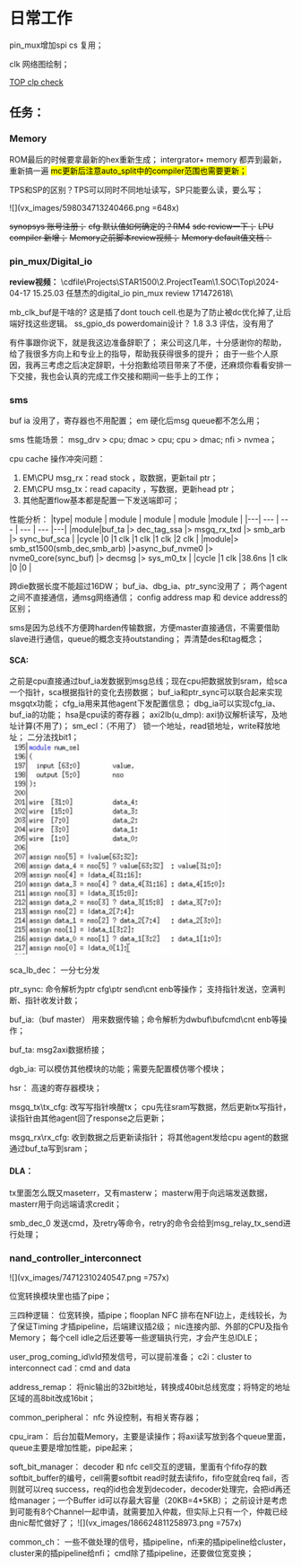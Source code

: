 # 日常工作

pin_mux增加spi cs 复用；

clk 网络图绘制；

[TOP clp check](./clp_check.md)



## 任务：
### Memory
ROM最后的时候要拿最新的hex重新生成；
intergrator+ memory 都弄到最新，重新搞一遍
<mark>mc更新后注意auto_split中的compiler范围也需要更新；</mark>

TPS和SP的区别？TPS可以同时不同地址读写，SP只能要么读，要么写；

![](vx_images/598034713240466.png =648x)

~~synopsys 账号注册；~~
~~cfg 默认值如何确定的？RM4~~
~~sdc review一下；~~
~~LPU compiler 新增；~~
~~Memory之前脚本review视频；~~
~~Memory default值文档：~~



### pin_mux/Digital_io
**review视频：**
\\cdfile\Projects\STAR1500\2.ProjectTeam\1.SOC\Top\2024-04-17 15.25.03 任慧杰的digital_io pin_mux review 171472618\

mb_clk_buf是干啥的?
这是插了dont touch cell.也是为了防止被dc优化掉了,让后端好找这些逻辑。
ss_gpio_ds powerdomain设计？ 1.8 3.3 评估，没有用了


有件事跟你说下，就是我这边准备辞职了；
来公司这几年，十分感谢你的帮助，给了我很多方向上和专业上的指导，帮助我获得很多的提升；
由于一些个人原因，我再三考虑之后决定辞职，十分抱歉给项目带来了不便，还麻烦你看看安排一下交接，我也会认真的完成工作交接和期间一些手上的工作；


### sms

buf ia 没用了，寄存器也不用配置；
em 硬化后msg queue都不怎么用；

sms 性能场景：
msg_drv > cpu;
dmac    > cpu;
cpu       > dmac;
nfi         > nvmea；

cpu cache 操作冲突问题：
1. EM\CPU msg_rx：read stock ，取数据，更新tail ptr；
2. EM\CPU msg_tx：read capacity  ，写数据，更新head ptr；
3. 其他配置flow基本都是配置一下发送端即可；

性能分析：
|type| module | module | module | module |module |
|---| --- | --- | --- | --- |---|
|module|buf_ta                                            |> dec_tag_ssa          |>   msgq_rx_txd                 |> smb_arb  |> sync_buf_sca |
|cycle     |0                                                    |1 clk                          |1 clk                                     |1 clk            |2 clk                  |
|module|> smb_st1500(smb_dec,smb_arb) |>async_buf_nvme0 |> nvme0_core(sync_buf)     |>  decmsg |> sys_m0_tx |
|cycle     |1 clk                                                   |38.6ns                      |1 clk                                       |0                 |0                   |



跨die数据长度不能超过16DW；
buf_ia、dbg_ia、ptr_sync没用了；
两个agent之间不直接通信，通msg网络通信；
config address map 和 device address的区别；

sms是因为总线不方便跨harden传输数据，方便master直接通信，不需要借助slave进行通信，queue的概念支持outstanding；
弄清楚des和tag概念；

#### SCA:
之前是cpu直接通过buf_ia发数据到msg总线；现在cpu把数据放到sram，给sca一个指针，sca根据指针的变化去捞数据；
buf_ia和ptr_sync可以联合起来实现msgqtx功能；
cfg_ia用来其他agent下发配置信息；
dbg_ia可以实现cfg_ia、buf_ia的功能；
hsa是cpu读的寄存器；
axi2lb(u_dmp):
axi协议解析读写，及地址计算(不用了)；
sm_ecl：（不用了）
锁一个地址，read锁地址，write释放地址；
二分法找bit1；
![](vx_images/57422710240467.png)

sca_lb_dec：
一分七分发

ptr_sync:
命令解析为ptr cfg\ptr send\cnt enb等操作；
支持指针发送，空满判断、指针收发计数；

buf_ia:（buf master）
用来数据传输；命令解析为dwbuf\bufcmd\cnt enb等操作；

buf_ta:
msg2axi数据桥接；

dgb_ia:
可以模仿其他模块的功能；需要先配置模仿哪个模块；

hsr：
高速的寄存器模块；

msgq_tx\tx_cfg:
改写写指针唤醒tx；
cpu先往sram写数据，然后更新tx写指针，读指针由其他agent回了response之后更新；

msgq_rx\rx_cfg:
收到数据之后更新读指针；
将其他agent发给cpu agent的数据通过buf_ta写到sram；

#### DLA：
tx里面怎么既又maseterr，又有masterw；
masterw用于向远端发送数据，masterr用于向远端请求credit；

smb_dec_0 发送cmd，及retry等命令，retry的命令会给到msg_relay_tx_send进行处理；





### nand_controller_interconnect



![](vx_images/74712310240547.png =757x)

位宽转换模块里也插了pipe；

三四种逻辑：
位宽转换，插pipe；flooplan NFC 排布在NFI边上，走线较长，为了保证Timing 才插pipeline，后端建议插2级；
nic连接内部、外部的CPU及指令Memory； 
每个cell idle之后还要等一些逻辑执行完，才会产生总IDLE；

user_prog_coming_id\vld预发信号，可以提前准备；
c2i：cluster to interconnect
cad：cmd and data

address_remap：
将nic输出的32bit地址，转换成40bit总线宽度；将特定的地址区域的高8bit改成16bit；

common_peripheral：
nfc 外设控制，有相关寄存器；

cpu_iram：
后台加载Memory，主要是读操作；将axi读写放到各个queue里面，queue主要是增加性能，pipe起来；
 
soft_bit_manager：
decoder 和 nfc cell交互的逻辑，里面有个fifo存的数softbit_buffer的编号，cell需要softbit read时就去读fifo，fifo空就会req fail，否则就可以req success，req的id也会发到decoder，decoder处理完，会把id再还给manager；一个Buffer id可以存最大容量（20KB=4*5KB）；
之前设计是考虑到可能有8个Channel一起申请，就需要加入仲裁，但实际上只有一个，仲裁已经由nic帮忙做好了；
![](vx_images/186624811258973.png =757x)

common_ch：
一些不做处理的信号，插pipeline，nfi来的插pipeline给cluster，cluster来的插pipeline给nfi；
cmd除了插pipeline，还要做位宽变换；

